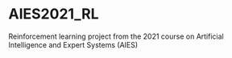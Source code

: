 # AIES2021_RL
Reinforcement learning project from the 2021 course on Artificial Intelligence and Expert Systems (AIES)
